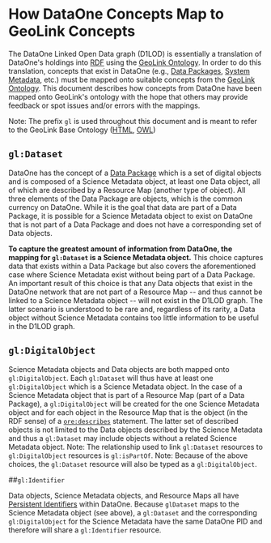 # How DataOne Concepts Map to GeoLink Concepts
The DataOne Linked Open Data graph (D1LOD) is essentially a translation of DataOne's holdings into [RDF](http://www.w3.org/RDF/) using the [GeoLink Ontology](http://schema.geolink.org/). In order to do this translation, concepts that exist in DataOne (e.g., [Data Packages](https://releases.dataone.org/online/api-documentation-v1.2.0/design/DataPackage.html), [System Metadata](https://releases.dataone.org/online/api-documentation-v1.2.0/design/SystemMetadata.html), etc.) must be mapped onto suitable concepts from the [GeoLink Ontology](http://schema.geolink.org/). This document describes how concepts from DataOne have been mapped onto GeoLink's ontology with the hope that others may provide feedback or spot issues and/or errors with the mappings.

Note: The prefix `gl` is used throughout this document and is meant to refer to the GeoLink Base Ontology ([HTML](http://www.essepuntato.it/lode/http://schema.geolink.org/dev/view.owl), [OWL](http://schema.geolink.org/dev/view.owl))

## `gl:Dataset`
DataOne has the concept of a [Data Package](https://releases.dataone.org/online/api-documentation-v1.2.0/design/DataPackage.html) which is a set of digital objects and is composed of a Science Metadata object, at least one Data object, all of which are described by a Resource Map (another type of object). All three elements of the Data Package are objects, which is the common currency on DataOne. While it is the goal that data are part of a Data Package, it is possible for a Science Metadata object to exist on DataOne that is not part of a Data Package and does not have a corresponding set of Data objects.

**To capture the greatest amount of information from DataOne, the mapping for `gl:Dataset` is a Science Metadata object.** This choice captures data that exists within a Data Package but also covers the aforementioned case where Science Metadata exist without being part of a Data Package. An important result of this choice is that any Data objects that exist in the DataOne network that are not part of a Resource Map -- and thus cannot be linked to a Science Metadata object -- will not exist in the D1LOD graph. The latter scenario is understood to be rare and, regardless of its rarity, a Data object without Science Metadata contains too little information to be useful in the D1LOD graph.

## `gl:DigitalObject`
Science Metadata objects and Data objects are both mapped onto `gl:DigitalObject`. Each `gl:Dataset` will thus have at least one `gl:DigitalObject` which is a Science Metadata object. In the case of a Science Metadata object that is part of a Resource Map (part of a Data Package), a `gl:DigitalObject` will be created for the one Science Metadata object and for each object in the Resource Map that is the object (in the RDF sense) of a [`ore:describes`](http://www.openarchives.org/ore/1.0/vocabulary#ore-describes) statement. The latter set of described objects is not limited to the Data objects described by the Science Metadata and thus a `gl:Dataset` may include objects without a related Science Metadata object. Note: The relationship used to link `gl:Dataset` resources to `gl:DigitalObject` resources is `gl:isPartOf`. Note: Because of the above choices, the `gl:Dataset` resource will also be typed as a `gl:DigitalObject`.

##`gl:Identifier`

Data objects, Science Metadata objects, and Resource Maps all have [Persistent Identifiers](http://jenkins-1.dataone.org/jenkins/job/API%20Documentation%20-%20trunk/ws/api-documentation/build/html/design/PIDs.html) within DataOne. Because `glDataset` maps to the Science Metadata object (see above), a `gl:Dataset` and the corresponding `gl:DigitalObject` for the Science Metadata have the same DataOne PID and therefore will share a `gl:Identifier` resource.
